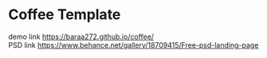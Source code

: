 # Coffee Template <br>
demo link https://baraa272.github.io/coffee/ <br>
PSD link https://www.behance.net/gallery/18709415/Free-psd-landing-page
